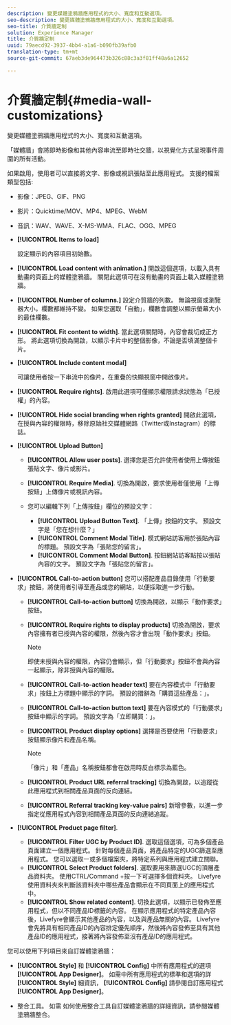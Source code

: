 ```yaml
---
description: 變更媒體塗鴉牆應用程式的大小、寬度和互動選項。
seo-description: 變更媒體塗鴉牆應用程式的大小、寬度和互動選項。
seo-title: 介質牆定制
solution: Experience Manager
title: 介質牆定制
uuid: 79aecd92-3937-4bb4-a1a6-b090fb39afb0
translation-type: tm+mt
source-git-commit: 67aeb3de964473b326c88c3a3f81ff48a6a12652

---
```



# 介質牆定制{#media-wall-customizations}

變更媒體塗鴉牆應用程式的大小、寬度和互動選項。



「媒體牆」會將即時影像和其他內容串流至即時社交牆，以視覺化方式呈現事件周圍的所有活動。

如果啟用，使用者可以直接將文字、影像或視訊張貼至此應用程式。 支援的檔案類型包括:

* 影像：JPEG、GIF、PNG
* 影片：Quicktime/MOV、MP4、MPEG、WebM
* 音訊：WAV、WAVE、X-MS-WMA、FLAC、OGG、MPEG

* **[!UICONTROL Items to load]**

   設定顯示的內容項目初始數。

* **[!UICONTROL Load content with animation.]** 開啟這個選項，以載入具有動畫的頁面上的媒體塗鴉牆。 關閉此選項可在沒有動畫的頁面上載入媒體塗鴉牆。
* **[!UICONTROL Number of columns.]** 設定介質牆的列數。 無論視窗或瀏覽器大小，欄數都維持不變。 如果您選取「自動」，欄數會調整以顯示螢幕大小的最佳欄數。
* **[!UICONTROL Fit content to width]**. 當此選項關閉時，內容會裁切成正方形。 將此選項切換為開啟，以顯示卡片中的整個影像，不論是否填滿整個卡片。
* **[!UICONTROL Include content modal]**

   可讓使用者按一下串流中的像片，在重疊的快顯視窗中開啟像片。

* **[!UICONTROL Require rights]**. 啟用此選項可僅顯示權限請求狀態為「已授權」的內容。
* **[!UICONTROL Hide social branding when rights granted]** 開啟此選項，在授與內容的權限時，移除原始社交媒體網路（Twitter或Instagram）的標誌。

* **[!UICONTROL Upload Button]**

   * **[!UICONTROL Allow user posts]**. 選擇您是否允許使用者使用上傳按鈕張貼文字、像片或影片。
   * **[!UICONTROL Require Media]**. 切換為開啟，要求使用者僅使用「上傳按鈕」上傳像片或視訊內容。
   * 您可以編輯下列「上傳按鈕」欄位的預設文字：

      * **[!UICONTROL Upload Button Text]**. 「上傳」按鈕的文字。 預設文字是「您在想什麼？」
      * **[!UICONTROL Comment Modal Title]**. 模式網站訪客用於張貼內容的標題。 預設文字為「張貼您的留言」。
      * **[!UICONTROL Comment Modal Button]**. 按鈕網站訪客點按以張貼內容的文字。 預設文字為「張貼您的留言」。

* **[!UICONTROL Call-to-action button]** 您可以搭配產品目錄使用「行動要求」按鈕，將使用者引導至產品或您的網站，以便採取進一步行動。

   * **[!UICONTROL Call-to-action button]** 切換為開啟，以顯示「動作要求」按鈕。
   * **[!UICONTROL Require rights to display products]** 切換為開啟，要求內容擁有者已授與內容的權限，然後內容才會出現「動作要求」按鈕。

      >[!NOTE]
      >
      >即使未授與內容的權限，內容仍會顯示，但「行動要求」按鈕不會與內容一起顯示，除非授與內容的權限。

   * **[!UICONTROL Call-to-action header text]** 要在內容模式中「行動要求」按鈕上方標題中顯示的字詞。 預設的措辭為「購買這些產品：」。
   * **[!UICONTROL Call-to-action button text]** 要在內容模式的「行動要求」按鈕中顯示的字詞。 預設文字為「立即購買：」。
   * **[!UICONTROL Product display options]** 選擇是否要使用「行動要求」按鈕顯示像片和產品名稱。

      >[!NOTE]
      >
      >「像片」和「產品」名稱按鈕都會在啟用時反白標示為藍色。

   * **[!UICONTROL Product URL referral tracking]** 切換為開啟，以追蹤從此應用程式到相關產品頁面的反向連結。
   * **[!UICONTROL Referral tracking key-value pairs]** 新增參數，以進一步指定從應用程式內容到相關產品頁面的反向連結追蹤。

* **[!UICONTROL Product page filter]**.
   * **[!UICONTROL Filter UGC by Product ID]**. 選取這個選項，可為多個產品頁面建立一個應用程式。 針對每個產品頁面，將產品特定的UGC篩選至應用程式。 您可以選取一或多個檔案夾，將特定系列與應用程式建立關聯。
   * **[!UICONTROL Select Product folders]**. 選取要用來篩選UGC的頂層產品資料夾。 使用CTRL/Command +按一下可選擇多個資料夾。 Livefyre使用資料夾來判斷該資料夾中哪些產品會顯示在不同頁面上的應用程式中。
   * **[!UICONTROL Show related content]**. 切換此選項，以顯示已發佈至應用程式，但以不同產品ID標籤的內容。 在顯示應用程式的特定產品內容後，Livefyre會顯示其他產品的內容，以及與產品無關的內容。 Livefyre會先將具有相同產品ID的內容排定優先順序，然後將內容發佈至具有其他產品ID的應用程式，接著將內容發佈至沒有產品ID的應用程式。

您可以使用下列項目來自訂媒體塗鴉牆：

* **[!UICONTROL Style]** 和 **[!UICONTROL Config]** 中所有應用程式的選項 **[!UICONTROL App Designer]**。 如需中所有應用程式的標準和選項的詳 **[!UICONTROL Style]** 細資訊， **[!UICONTROL Config]** 請參閱自訂應用程式 **[!UICONTROL App Designer]**。

* 整合工具。 如需 [](/help/implementation/c-app-integrations/c-media-wall-integration.md) 如何使用整合工具自訂媒體塗鴉牆的詳細資訊，請參閱媒體塗鴉牆整合。

